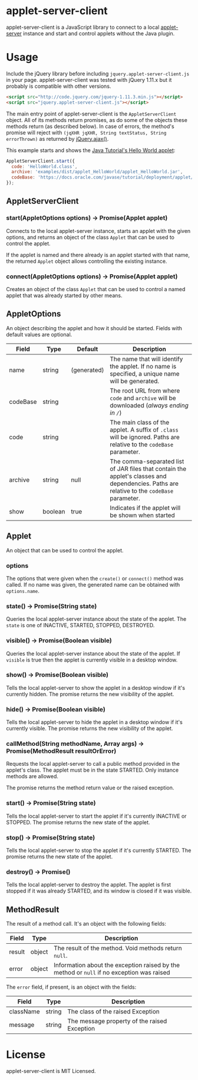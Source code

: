 # applet-server-client

applet-server-client is a JavaScript library to connect to a local [applet-server](https://github.com/diogoko/applet-server) instance and start and control applets without the Java plugin.

# Usage

Include the jQuery library before including `jquery.applet-server-client.js` in your page. applet-server-client was tested with jQuery 1.11.x but it probably is compatible with other versions.

```html
<script src="http://code.jquery.com/jquery-1.11.3.min.js"></script>
<script src="jquery.applet-server-client.js"></script>
```

The main entry point of applet-server-client is the `AppletServerClient` object. All of its methods return promises, as do some of the objects these methods return (as described below). In case of errors, the method's promise will reject with `(jqXHR jqXHR, String textStatus, String errorThrown)` as returned by [jQuery.ajax()](http://api.jquery.com/jQuery.ajax/).

This example starts and shows the [Java Tutorial's Hello World applet](https://docs.oracle.com/javase/tutorial/deployment/applet/getStarted.html):

```javascript
AppletServerClient.start({
  code: 'HelloWorld.class',
  archive: 'examples/dist/applet_HelloWorld/applet_HelloWorld.jar',
  codeBase: 'https://docs.oracle.com/javase/tutorial/deployment/applet/'
});
```

## AppletServerClient

### start(AppletOptions options) &rarr; Promise(Applet applet)

Connects to the local applet-server instance, starts an applet with the given options, and returns an object of the class `Applet` that can be used to control the applet.

If the applet is named and there already is an applet started with that name, the returned `Applet` object allows controlling the existing instance.

### connect(AppletOptions options) &rarr; Promise(Applet applet)

Creates an object of the class `Applet` that can be used to control a named applet that was already started by other means.

## AppletOptions

An object describing the applet and how it should be started. Fields with default values are optional.

| Field    | Type    | Default     | Description                                                                                                                               |
|----------|---------|-------------|-------------------------------------------------------------------------------------------------------------------------------------------|
| name     | string  | (generated) | The name that will identify the applet. If no name is specified, a unique name will be generated.                                         |
| codeBase | string  |             | The root URL from where `code` and `archive` will be downloaded (*always ending in `/`*)                                                                          |
| code     | string  |             | The main class of the applet. A suffix of `.class` will be ignored. Paths are relative to the `codeBase` parameter.                       |
| archive  | string  | null        | The comma-separated list of JAR files that contain the applet's classes and dependencies. Paths are relative to the `codeBase` parameter. |
| show     | boolean | true        | Indicates if the applet will be shown when started                                                                                        |

## Applet

An object that can be used to control the applet.

### options

The options that were given when the `create()` or `connect()` method was called. If no name was given, the generated name can be obtained with `options.name`.

### state() &rarr; Promise(String state)

Queries the local applet-server instance about the state of the applet. The `state` is one of INACTIVE, STARTED, STOPPED, DESTROYED.

### visible() &rarr; Promise(Boolean visible)

Queries the local applet-server instance about the state of the applet. If `visible` is true then the applet is currently visible in a desktop window.

### show() &rarr; Promise(Boolean visible)

Tells the local applet-server to show the applet in a desktop window if it's currently hidden. The promise returns the new visibility of the applet.

### hide() &rarr; Promise(Boolean visible)

Tells the local applet-server to hide the applet in a desktop window if it's currently visible. The promise returns the new visibility of the applet.

### callMethod(String methodName, Array args) &rarr; Promise(MethodResult resultOrError)

Requests the local applet-server to call a public method provided in the applet's class. The applet must be in the state STARTED. Only instance methods are allowed.

The promise returns the method return value or the raised exception.

### start() &rarr; Promise(String state)

Tells the local applet-server to start the applet if it's currently INACTIVE or STOPPED. The promise returns the new state of the applet.

### stop() &rarr; Promise(String state)

Tells the local applet-server to stop the applet if it's currently STARTED. The promise returns the new state of the applet.

### destroy() &rarr; Promise()

Tells the local applet-server to destroy the applet. The applet is first stopped if it was already STARTED, and its window is closed if it was visible.

## MethodResult

The result of a method call. It's an object with the following fields:

| Field  | Type   | Description                                                                               |
|--------|--------|-------------------------------------------------------------------------------------------|
| result | object | The result of the method. Void methods return `null`.                                     |
| error  | object | Information about the exception raised by the method or `null` if no exception was raised |

The `error` field, if present, is an object with the fields:

| Field     | Type   | Description                                  |
|-----------|--------|----------------------------------------------|
| className | string | The class of the raised Exception            |
| message   | string | The message property of the raised Exception |

# License

applet-server-client is MIT Licensed.
